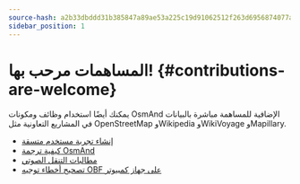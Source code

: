 ```yaml
---
source-hash: a2b33dbddd31b385847a89ae53a225c19d91062512f263d6956874077a7aa413
sidebar_position: 1
---
```


# المساهمات مرحب بها! {#contributions-are-welcome}

يمكنك أيضًا استخدام وظائف ومكونات OsmAnd الإضافية للمساهمة مباشرة بالبيانات في المشاريع التعاونية مثل OpenStreetMap وWikipedia وWikiVoyage وMapillary.

* [إنشاء تجربة مستخدم متسقة](./creating-consistent-ux.md)
* [كيفية ترجمة OsmAnd](./translating-osmand.md)
* [مطالبات التنقل الصوتي](./voice-prompts.md)
* [تصحيح أخطاء توجيه OBF على جهاز كمبيوتر](./debug-obf-routing-on-pc.md)